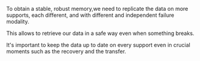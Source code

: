 To obtain a stable, robust memory,we need to replicate the data on more supports, each different, and with different and independent failure modality.

This allows to retrieve our data in a safe way even when something breaks.

It's important to keep the data up to date on every support even in crucial moments such as the recovery and the transfer.
